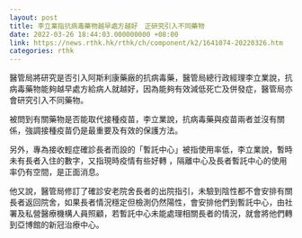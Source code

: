 ```yaml
---
layout: post
title: 李立業指抗病毒藥物越早處方越好　正研究引入不同藥物
date: 2022-03-26 18:44:03.000000000 +08:00
link: https://news.rthk.hk/rthk/ch/component/k2/1641074-20220326.htm
categories: rthk
---
```


醫管局將研究是否引入阿斯利康藥廠的抗病毒藥，醫管局總行政經理李立業說，抗病毒藥物能夠越早處方給病人就越好，因為能夠有效減低死亡及併發症，醫管局亦會研究引入不同藥物。

被問到有關藥物是否能取代接種疫苗，李立業說，抗病毒藥與疫苗兩者並沒有關係，強調接種疫苗仍是最重要及有效的保護方法。

另外，專為接收輕症確診長者而設的「暫託中心」被指使用率低，李立業說，暫時未有長者入住的數字，又指現時疫情有些好轉 ，隔離中心及長者暫託中心的使用率仍有空間，是正面消息。

他又說，醫管局修訂了確診安老院舍長者的出院指引，未驗到陰性都不會安排有關長者返回院舍，如果長者情況穩定但檢測仍然陽性，會安排他們到暫託中心，由社署及私營醫療機構人員照顧，若暫託中心未能處理相關長者的情況，就會將他們轉到亞博館的新冠治療中心。
